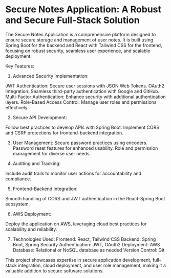# Secure Notes Application: A Robust and Secure Full-Stack Solution

The Secure Notes Application is a comprehensive platform designed to ensure secure storage and management of user notes. It is built using Spring Boot for the backend and React with Tailwind CSS for the frontend, focusing on robust security, seamless user experience, and scalable deployment.

Key Features:

1. Advanced Security Implementation:

JWT Authentication: Secure user sessions with JSON Web Tokens.
OAuth2 Integration: Seamless third-party authentication with Google and GitHub.
Multi-Factor Authentication: Enhance security with additional authentication layers.
Role-Based Access Control: Manage user roles and permissions effectively.

2. Secure API Development:

Follow best practices to develop APIs with Spring Boot.
Implement CORS and CSRF protections for frontend-backend integration.

3. User Management:
Secure password practices using encoders.
Password reset features for enhanced usability.
Role and permission management for diverse user needs.

4. Auditing and Tracking:

Include audit trails to monitor user actions for accountability and compliance.

5. Frontend-Backend Integration:

Smooth handling of CORS and JWT authentication in the React-Spring Boot ecosystem.

6. AWS Deployment:

Deploy the application on AWS, leveraging cloud best practices for scalability and reliability.

7. Technologies Used:
Frontend: React, Tailwind CSS
Backend: Spring Boot, Spring Security
Authentication: JWT, OAuth2
Deployment: AWS
Database: Relational or NoSQL database as needed
Version Control: Git


This project showcases expertise in secure application development, full-stack integration, cloud deployment, and user role management, making it a valuable addition to secure software solutions.
